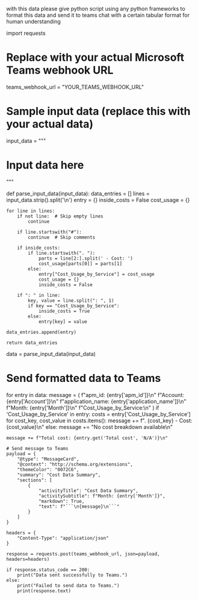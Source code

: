 
with this data please give python script using any python frameworks to format this data and send it to teams chat with a certain tabular format for human understanding 


import requests

# Replace with your actual Microsoft Teams webhook URL
teams_webhook_url = "YOUR_TEAMS_WEBHOOK_URL"

# Sample input data (replace this with your actual data)
input_data = """
# Input data here
"""

def parse_input_data(input_data):
    data_entries = []
    lines = input_data.strip().split('\n')
    entry = {}
    inside_costs = False
    cost_usage = {}

    for line in lines:
        if not line:  # Skip empty lines
            continue

        if line.startswith("#"):
            continue  # Skip comments

        if inside_costs:
            if line.startswith(". "):
                parts = line[2:].split(' - Cost: ')
                cost_usage[parts[0]] = parts[1]
            else:
                entry["Cost_Usage_by_Service"] = cost_usage
                cost_usage = {}
                inside_costs = False

        if ": " in line:
            key, value = line.split(": ", 1)
            if key == "Cost_Usage_by_Service":
                inside_costs = True
            else:
                entry[key] = value

    data_entries.append(entry)

    return data_entries

data = parse_input_data(input_data)

# Send formatted data to Teams
for entry in data:
    message = (
        f"apm_id: {entry['apm_id']}\n"
        f"Account: {entry['Account']}\n"
        f"application_name: {entry['application_name']}\n"
        f"Month: {entry['Month']}\n"
        f"Cost_Usage_by_Service:\n"
    )
    if 'Cost_Usage_by_Service' in entry:
        costs = entry['Cost_Usage_by_Service']
        for cost_key, cost_value in costs.items():
            message += f". {cost_key} - Cost: {cost_value}\n"
    else:
        message += "No cost breakdown available\n"
    
    message += f"Total cost: {entry.get('Total cost', 'N/A')}\n"

    # Send message to Teams
    payload = {
        "@type": "MessageCard",
        "@context": "http://schema.org/extensions",
        "themeColor": "0072C6",
        "summary": "Cost Data Summary",
        "sections": [
            {
                "activityTitle": "Cost Data Summary",
                "activitySubtitle": f"Month: {entry['Month']}",
                "markdown": True,
                "text": f"```\n{message}\n```"
            }
        ]
    }

    headers = {
        "Content-Type": "application/json"
    }

    response = requests.post(teams_webhook_url, json=payload, headers=headers)

    if response.status_code == 200:
        print("Data sent successfully to Teams.")
    else:
        print("Failed to send data to Teams.")
        print(response.text)

